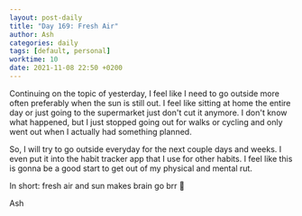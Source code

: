 ```yaml
---
layout: post-daily
title: "Day 169: Fresh Air"
author: Ash
categories: daily
tags: [default, personal]
worktime: 10
date: 2021-11-08 22:50 +0200
---
```


Continuing on the topic of yesterday, I feel like I need to go outside more often preferably when the sun is still out. I feel like sitting at home the entire day or just going to the supermarket just don't cut it anymore. I don't know what happened, but I just stopped going out for walks or cycling and only went out when I actually had something planned.

So, I will try to go outside everyday for the next couple days and weeks. I even put it into the habit tracker app that I use for other habits. I feel like this is gonna be a good start to get out of my physical and mental rut.

In short: fresh air and sun makes brain go brr 🧠

Ash
